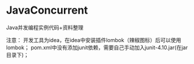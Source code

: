 # JavaConcurrent
Java并发编程实例代码+资料整理

注意：
开发工具为idea，在idea中安装插件lombok（辣椒图标）后可以使用lombok；
pom.xml中没有添加junit依赖，需要自己手动加入junit-4.10.jar(在jar目录下)；
